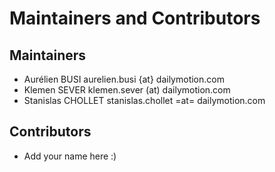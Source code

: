 Maintainers and Contributors
============================

Maintainers
-----------
 
 * Aurélien BUSI aurelien.busi {at} dailymotion.com
 * Klemen SEVER klemen.sever (at) dailymotion.com
 * Stanislas CHOLLET stanislas.chollet =at= dailymotion.com

Contributors
------------

 * Add your name here :)
 